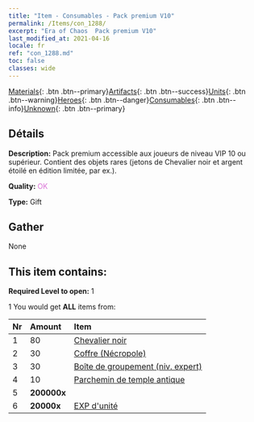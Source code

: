 ```yaml
---
title: "Item - Consumables - Pack premium V10"
permalink: /Items/con_1288/
excerpt: "Era of Chaos  Pack premium V10"
last_modified_at: 2021-04-16
locale: fr
ref: "con_1288.md"
toc: false
classes: wide
---
```

 [Materials](/fr/Items/){: .btn .btn--primary}[Artifacts](/fr/Items/Artifacts/){: .btn .btn--success}[Units](/fr/Items/Units/){: .btn .btn--warning}[Heroes](/fr/Items/Heroes/){: .btn .btn--danger}[Consumables](/fr/Items/Consumables/){: .btn .btn--info}[Unknown](/fr/Items/Unknown/){: .btn .btn--primary}

## Détails
 **Description:** Pack premium accessible aux joueurs de niveau VIP 10 ou supérieur. Contient des objets rares (jetons de Chevalier noir et argent étoilé en édition limitée, par ex.).

 **Quality:** <span style="color: #DA70D6">OK</span>

 **Type:** Gift

## Gather

  None

## This item contains:

 **Required Level to open:** 1

 1 You would get **ALL** items  from:

  | Nr | Amount |     Item    |
  |:---|:-------|:------------|
  | 1 | 80 | [Chevalier noir](/fr/Items/unt_213/) |  | 
  | 2 | 30 | [Coffre (Nécropole)](/fr/Items/con_1271/) |  | 
  | 3 | 30 | [Boîte de groupement (niv. expert)](/fr/Items/con_760/) |  | 
  | 4 | 10 | [Parchemin de temple antique](/fr/Items/con_697/) |  | 
  | 5 |  **200000x** | <i class="fas fa-coins"/> |  | 
  | 6 |  **20000x** | [EXP d'unité](/fr/Items/con_902/) |  | 
